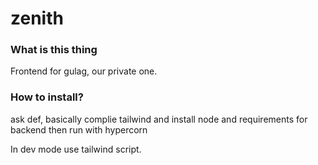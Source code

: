 # zenith

### What is this thing
Frontend for gulag, our private one.

### How to install?
ask def, basically complie tailwind and install node and requirements for backend then run with hypercorn

In dev mode use tailwind script.

